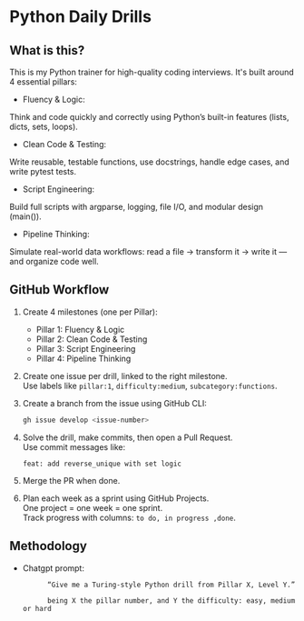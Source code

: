 # Python Daily Drills

## What is this?

This is my Python trainer for high-quality coding interviews.
It's built around 4 essential pillars:

- Fluency & Logic:
     
Think and code quickly and correctly using Python’s built-in features (lists, dicts, sets, loops).

- Clean Code & Testing:
     
Write reusable, testable functions, use docstrings, handle edge cases, and write pytest tests.

- Script Engineering:
     
Build full scripts with argparse, logging, file I/O, and modular design (main()).

- Pipeline Thinking:
     
Simulate real-world data workflows: read a file → transform it → write it — and organize code well.

## GitHub Workflow

1. Create 4 milestones (one per Pillar):
   - Pillar 1: Fluency & Logic  
   - Pillar 2: Clean Code & Testing  
   - Pillar 3: Script Engineering  
   - Pillar 4: Pipeline Thinking  

2. Create one issue per drill, linked to the right milestone.  
   Use labels like `pillar:1`, `difficulty:medium`, `subcategory:functions`.

3. Create a branch from the issue using GitHub CLI:
   ```bash
   gh issue develop <issue-number>
   ```

4. Solve the drill, make commits, then open a Pull Request.  
   Use commit messages like:
   ```
   feat: add reverse_unique with set logic
   ```

5. Merge the PR when done.

6. Plan each week as a sprint using GitHub Projects.  
   One project = one week = one sprint.  
   Track progress with columns: `to do, in progress ,done`.



## Methodology

- Chatgpt prompt:

            “Give me a Turing-style Python drill from Pillar X, Level Y.”

            being X the pillar number, and Y the difficulty: easy, medium or hard


